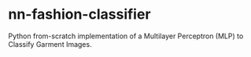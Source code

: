# nn-fashion-classifier
Python from-scratch implementation of a Multilayer Perceptron (MLP) to Classify Garment Images.
